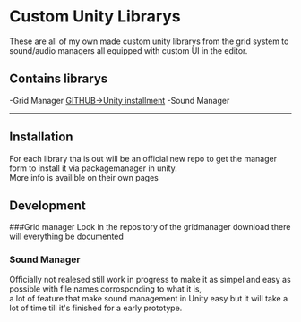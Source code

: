 # Custom Unity Librarys
These are all of my own made custom unity librarys from the grid system to sound/audio managers all equipped with custom UI in the editor.<br>

## Contains librarys
-Grid Manager [GITHUB->Unity installment](https://github.com/jiri132/GridManager-UnityLib)
-Sound Manager

<hr>
 
## Installation 
For each library tha is out will be an official new repo to get the manager form to install it via packagemanager in unity.<br>
More info is availible on their own pages
 
## Development
###Grid manager
Look in the repository of the gridmanager download there will everything be documented

### Sound Manager
Officially not realesed still work in progress to make it as simpel and easy as possible with file names corrosponding to what it is, <br>
a lot of feature that make sound management in Unity easy but it will take a lot of time till it's finished for a early prototype.
